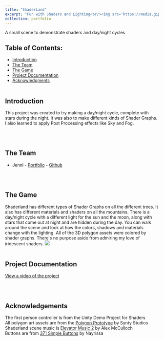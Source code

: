 ```yaml
---
title: "ShaderLand"
excerpt: "Fun with Shaders and Lighting<br/><img src='https://media.giphy.com/media/ds8xrApX0ZaSwiuNEE/giphy.gif'>"
collection: portfolio
---
```



A small scene to demonstrate shaders and day/night cycles

## Table of Contents: <br> 

* [Introduction](#Introduction)
* [The Team](#Team)
* [The Game](#Game)
* [Project Documentation](#Docs)
* [Acknowledgments](#Ack)
<br><br>

## Introduction <a name="Introduction"></a> <br>

This project was created to try making a day/night cycle, complete with stars during the night. It was also to make different kinds of Shader Graphs. I also learned to apply Post Processing effects like Sky and Fog. 

<br><br>
## The Team <a name="Team"></a> <br>
* Jenni - [Portfolio](https://jennithe.dev/) - [Github](https://github.com/JenniTheDev)

<br><br>

## The Game <a name="Game"></a> <br>
Shaderland has different types of Shader Graphs on all the different trees. It also has different materials and shaders on all the mountains. There is a day/night cycle with a different light for the sun and the moon, along with stars that come out at night and are hidden during the day. You can walk around the scene and look at how the colors, shadows and materials change with the lighting. All of the 3D polygon assets were colored by shader graphs. There's no purpose aside from admiring my love of iridescent shaders. 
![](https://media.giphy.com/media/ds8xrApX0ZaSwiuNEE/giphy.gif)
<br><br>

## Project Documentation <a name="Docs"></a> <br>
[View a video of the project](https://www.youtube.com/watch?v=RBjmU5cQnkU)

<br><br>
## Acknowledgements <a name="Ack"></a> <br>
The first person controller is from the Unity Demo Project for Shaders <br>
All polygon art assets are from the [Polygon Prototype](https://assetstore.unity.com/packages/3d/props/exterior/polygon-prototype-low-poly-3d-art-by-synty-137126) by Synty Studios <br>
Shaderland scene music is [Elevator Music 2](https://opengameart.org/content/elevator-music-2) by Alex McCulloch <br>
Buttons are from [371 Simple Buttons](https://assetstore.unity.com/packages/2d/gui/icons/371-simple-buttons-pack-97516) by Nayrissa <br>